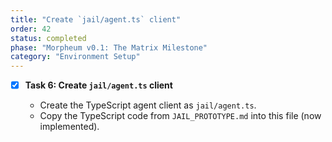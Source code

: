 ```yaml
---
title: "Create `jail/agent.ts` client"
order: 42
status: completed
phase: "Morpheum v0.1: The Matrix Milestone"
category: "Environment Setup"
---
```


- [x] **Task 6: Create `jail/agent.ts` client**

  - Create the TypeScript agent client as `jail/agent.ts`.
  - Copy the TypeScript code from `JAIL_PROTOTYPE.md` into this file (now
    implemented).